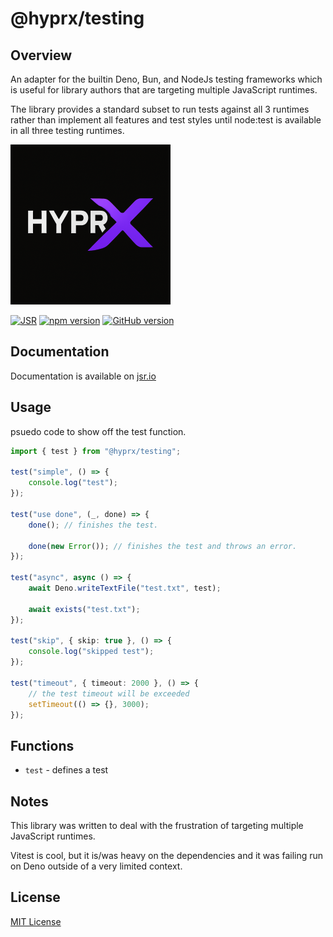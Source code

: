 # @hyprx/testing

## Overview

An adapter for the builtin Deno, Bun, and NodeJs testing frameworks which is useful for library
authors that are targeting multiple JavaScript runtimes.

The library provides a standard subset to run tests against all 3 runtimes rather than implement all
features and test styles until node:test is available in all three testing runtimes.

![logo](https://raw.githubusercontent.com/hyprxlabs/js/refs/heads/main/.eng/assets/logo.png)

[![JSR](https://jsr.io/badges/@hyprx/testing)](https://jsr.io/@hyprx/testing)
[![npm version](https://badge.fury.io/js/@hyprx%2Ftesting.svg)](https://badge.fury.io/js/@hyprx%2Ftesting)
[![GitHub version](https://badge.fury.io/gh/hyperland%2Fjs-hyperx.svg)](https://badge.fury.io/gh/hyperland%2Fjs-hyprx)

## Documentation

Documentation is available on [jsr.io](https://jsr.io/@hyprx/testing/doc)

## Usage

psuedo code to show off the test function.

```typescript
import { test } from "@hyprx/testing";

test("simple", () => {
    console.log("test");
});

test("use done", (_, done) => {
    done(); // finishes the test.

    done(new Error()); // finishes the test and throws an error.
});

test("async", async () => {
    await Deno.writeTextFile("test.txt", test);

    await exists("test.txt");
});

test("skip", { skip: true }, () => {
    console.log("skipped test");
});

test("timeout", { timeout: 2000 }, () => {
    // the test timeout will be exceeded
    setTimeout(() => {}, 3000);
});
```

## Functions

- `test` - defines a test

## Notes

This library was written to deal with the frustration of targeting multiple JavaScript runtimes.

Vitest is cool, but it is/was heavy on the dependencies and it was failing run on
Deno outside of a very limited context.

## License

[MIT License](./LICENSE.md)
